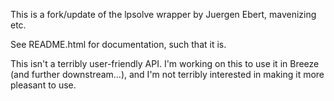 This is a fork/update of the lpsolve wrapper by Juergen Ebert, mavenizing etc.

See README.html for documentation, such that it is.

This isn't a terribly user-friendly API. I'm working on this to use
it in Breeze (and further downstream...), and I'm not terribly interested
in making it more pleasant to use.


